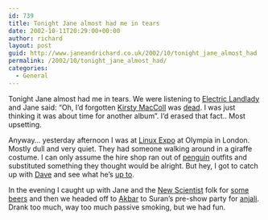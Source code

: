 ```yaml
---
id: 739
title: Tonight Jane almost had me in tears
date: 2002-10-11T20:29:00+00:00
author: richard
layout: post
guid: http://www.janeandrichard.co.uk/2002/10/tonight_jane_almost_had
permalink: /2002/10/tonight_jane_almost_had/
categories:
  - General
---
```

Tonight Jane almost had me in tears. We were listening to [Electric Landlady](http://www.amazon.co.uk/exec/obidos/ASIN/B00000I25G/richarddallaway) and Jane said: &#8220;Oh, I&#8217;d forgotten [Kirsty MacColl](http://www.kirstymaccoll.com/) was [dead](http://www.kirstymaccoll.com/news/cozumel.htm). I was just thinking it was about time for another album&#8221;. I&#8217;d erased that fact.. Most upsetting.

Anyway&#8230; yesterday afternoon I was at [Linux Expo](http://www.linuxexpo.co.uk/) at Olympia in London. Mostly dull and very quiet. They had someone walking around in a giraffe costume. I can only assume the hire shop ran out of [penguin](http://www.sjbaker.org/tux/) outfits and substituted something they thought would be alright. But hey, I got to catch up with [Dave](http://www.hodgkinson.org/) and see what he&#8217;s [up to](http://www.slashrock.com/).

In the evening I caught up with Jane and the [New Scientist](http://www.newscientist.com) folk for [some beers](http://www.viewlondon.co.uk/view_review_details.asp?Version=Pubbar&ReviewID=775) and then we headed off to [Akbar](http://www.viewlondon.co.uk/view_review_details.asp?Version=Pubbar&ReviewID=1121) to Suran&#8217;s pre-show party for [anjali](http://www.suran.net). Drank too much, way too much passive smoking, but we had fun.